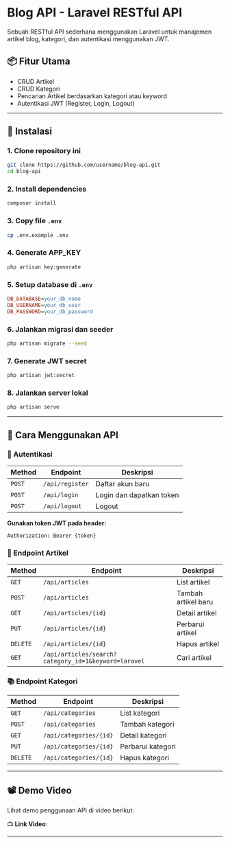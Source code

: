 # Blog API - Laravel RESTful API

Sebuah RESTful API sederhana menggunakan Laravel untuk manajemen artikel blog, kategori, dan autentikasi menggunakan JWT.

## 📦 Fitur Utama

- CRUD Artikel
- CRUD Kategori
- Pencarian Artikel berdasarkan kategori atau keyword
- Autentikasi JWT (Register, Login, Logout)

---

## 🚀 Instalasi

### 1. Clone repository ini
```bash
git clone https://github.com/username/blog-api.git
cd blog-api
```

### 2. Install dependencies
```bash
composer install
```

### 3. Copy file `.env`
```bash
cp .env.example .env
```

### 4. Generate APP_KEY
```bash
php artisan key:generate
```

### 5. Setup database di `.env`
```ini
DB_DATABASE=your_db_name
DB_USERNAME=your_db_user
DB_PASSWORD=your_db_password
```

### 6. Jalankan migrasi dan seeder
```bash
php artisan migrate --seed
```

### 7. Generate JWT secret
```bash
php artisan jwt:secret
```

### 8. Jalankan server lokal
```bash
php artisan serve
```

---

## 🧪 Cara Menggunakan API

### 🔐 Autentikasi

| Method | Endpoint | Deskripsi |
|--------|----------|-----------|
| `POST` | `/api/register` | Daftar akun baru |
| `POST` | `/api/login` | Login dan dapatkan token |
| `POST` | `/api/logout` | Logout |

**Gunakan token JWT pada header:**
```
Authorization: Bearer {token}
```

### 📘 Endpoint Artikel

| Method | Endpoint | Deskripsi |
|--------|----------|-----------|
| `GET` | `/api/articles` | List artikel |
| `POST` | `/api/articles` | Tambah artikel baru |
| `GET` | `/api/articles/{id}` | Detail artikel |
| `PUT` | `/api/articles/{id}` | Perbarui artikel |
| `DELETE` | `/api/articles/{id}` | Hapus artikel |
| `GET` | `/api/articles/search?category_id=1&keyword=laravel` | Cari artikel |

### 📚 Endpoint Kategori

| Method | Endpoint | Deskripsi |
|--------|----------|-----------|
| `GET` | `/api/categories` | List kategori |
| `POST` | `/api/categories` | Tambah kategori |
| `GET` | `/api/categories/{id}` | Detail kategori |
| `PUT` | `/api/categories/{id}` | Perbarui kategori |
| `DELETE` | `/api/categories/{id}` | Hapus kategori |

---

## 📽️ Demo Video

Lihat demo penggunaan API di video berikut:

📺 **Link Video**: []()

---